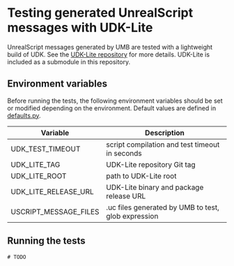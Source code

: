 # Testing generated UnrealScript messages with UDK-Lite

UnrealScript messages generated by UMB are tested with a lightweight build
of UDK. See the [UDK-Lite repository](https://github.com/tuokri/UDK-Lite)
for more details. UDK-Lite is included as a submodule in this repository.

## Environment variables

Before running the tests, the following environment variables should be
set or modified depending on the environment. Default values are defined
in [defaults.py](defaults.py).

| Variable              | Description                                         |
|-----------------------|-----------------------------------------------------|
| UDK_TEST_TIMEOUT      | script compilation and test timeout in seconds      |
| UDK_LITE_TAG          | UDK-Lite repository Git tag                         |
| UDK_LITE_ROOT         | path to UDK-Lite root                               |
| UDK_LITE_RELEASE_URL  | UDK-Lite binary and package release URL             | 
| USCRIPT_MESSAGE_FILES | .uc files generated by UMB to test, glob expression | 

## Running the tests

```shell
# TODO
```
